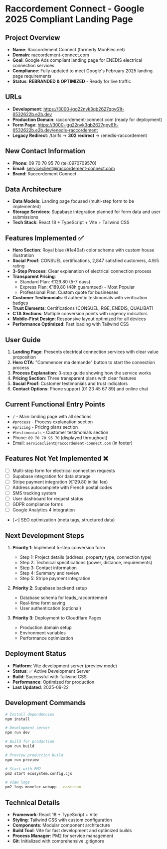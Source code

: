 # Raccordement Connect - Google 2025 Compliant Landing Page

## Project Overview
- **Name**: Raccordement Connect (formerly MonElec.net)
- **Domain**: raccordement-connect.com
- **Goal**: Google Ads compliant landing page for ENEDIS electrical connection services
- **Compliance**: Fully updated to meet Google's February 2025 landing page requirements
- **Status**: **REBRANDED & OPTIMIZED** - Ready for live traffic

## URLs
- **Development**: https://3000-igg22nvk3qb2627qpy61t-6532622b.e2b.dev
- **Production Domain**: raccordement-connect.com (ready for deployment)
- **Form Page**: https://3000-igg22nvk3qb2627qpy61t-6532622b.e2b.dev/enedis-raccordement
- **Legacy Redirect**: /tarifs → **302 redirect** → /enedis-raccordement

## New Contact Information
- **Phone**: 09 70 70 95 70 (tel:0970709570)
- **Email**: serviceclient@raccordement-connect.com
- **Brand**: Raccordement Connect

## Data Architecture
- **Data Models**: Landing page focused (multi-step form to be implemented)
- **Storage Services**: Supabase integration planned for form data and user submissions
- **Tech Stack**: React 18 + TypeScript + Vite + Tailwind CSS

## Features Implemented ✅
- **Hero Section**: Royal blue (#1e40af) color scheme with custom house illustration
- **Social Proof**: CONSUEL certifications, 2,847 satisfied customers, 4.9/5 rating
- **3-Step Process**: Clear explanation of electrical connection process
- **Transparent Pricing**: 
  - Standard Plan: €129.80 (5-7 days)
  - Express Plan: €189.80 (48h guaranteed) - Most Popular
  - Professional Plan: Custom quote for businesses
- **Customer Testimonials**: 6 authentic testimonials with verification badges
- **Trust Elements**: Certifications (CONSUEL, RGE, ENEDIS, QUALIBAT)
- **CTA Sections**: Multiple conversion points with urgency indicators
- **Mobile-First Design**: Responsive layout optimized for all devices
- **Performance Optimized**: Fast loading with Tailwind CSS

## User Guide
1. **Landing Page**: Presents electrical connection services with clear value proposition
2. **Hero CTA**: "Commencer ma demande" button to start the connection process
3. **Process Explanation**: 3-step guide showing how the service works
4. **Pricing Section**: Three transparent plans with clear features
5. **Social Proof**: Customer testimonials and trust indicators
6. **Contact Options**: Phone support (01 23 45 67 89) and online chat

## Current Functional Entry Points
- `/` - Main landing page with all sections
- `#process` - Process explanation section
- `#pricing` - Pricing plans section  
- `#testimonials` - Customer testimonials section
- Phone: `09 70 70 95 70` (displayed throughout)
- Email: `serviceclient@raccordement-connect.com` (in footer)

## Features Not Yet Implemented ❌
- [ ] Multi-step form for electrical connection requests
- [ ] Supabase integration for data storage
- [ ] Stripe payment integration (€129.80 initial fee)
- [ ] Address autocomplete with French postal codes
- [ ] SMS tracking system
- [ ] User dashboard for request status
- [ ] GDPR compliance forms
- [ ] Google Analytics 4 integration
- [✓] SEO optimization (meta tags, structured data)

## Next Development Steps
1. **Priority 1**: Implement 5-step conversion form
   - Step 1: Project details (address, property type, connection type)
   - Step 2: Technical specifications (power, distance, requirements)  
   - Step 3: Contact information
   - Step 4: Summary and review
   - Step 5: Stripe payment integration

2. **Priority 2**: Supabase backend setup
   - Database schema for leads_raccordement
   - Real-time form saving
   - User authentication (optional)

3. **Priority 3**: Deployment to Cloudflare Pages
   - Production domain setup
   - Environment variables
   - Performance optimization

## Deployment Status
- **Platform**: Vite development server (preview mode)
- **Status**: ✅ Active Development Server
- **Build**: Successful with Tailwind CSS
- **Performance**: Optimized for production
- **Last Updated**: 2025-09-22

## Development Commands
```bash
# Install dependencies
npm install

# Development server
npm run dev

# Build for production
npm run build

# Preview production build
npm run preview

# Start with PM2
pm2 start ecosystem.config.cjs

# View logs
pm2 logs monelec-webapp --nostream
```

## Technical Details
- **Framework**: React 18 + TypeScript + Vite
- **Styling**: Tailwind CSS with custom configuration
- **Components**: Modular component architecture
- **Build Tool**: Vite for fast development and optimized builds
- **Process Manager**: PM2 for service management
- **Git**: Initialized with comprehensive .gitignore